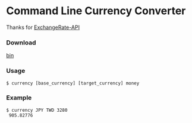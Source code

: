 # Command Line Currency Converter

Thanks for [ExchangeRate-API](https://www.exchangerate-api.com/)

### Download

[bin](https://github.com/KayacChang/CurrencyConverter/blob/master/bin/currency?raw=true)

### Usage

```
$ currency [base_currency] [target_currency] money
```

### Example

```
$ currency JPY TWD 3280
 905.82776
```
